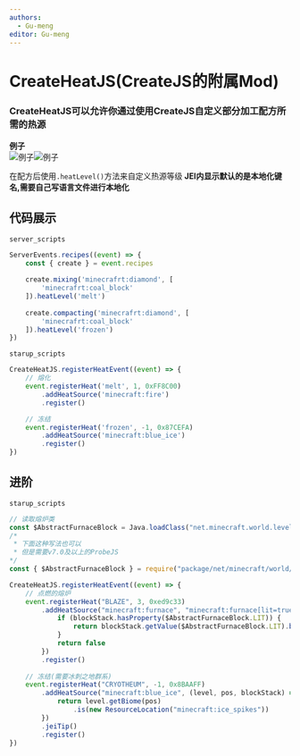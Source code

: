 ```yaml
---
authors:
  - Gu-meng
editor: Gu-meng
---
```

# CreateHeatJS(CreateJS的附属Mod)
### CreateHeatJS可以允许你通过使用CreateJS自定义部分加工配方所需的热源

**例子**\
![例子](/imgs/createheadjs/Example_1.png)![例子](/imgs/createheadjs/Example_2.png)

在配方后使用`.heatLevel()`方法来自定义热源等级
**JEI内显示默认的是本地化键名,需要自己写语言文件进行本地化**

## 代码展示
`server_scripts`
```js
ServerEvents.recipes((event) => {
    const { create } = event.recipes
     
    create.mixing('minecrafrt:diamond', [
        'minecrafrt:coal_block'
    ]).heatLevel('melt')
     
    create.compacting('minecrafrt:diamond', [
        'minecrafrt:coal_block'
    ]).heatLevel('frozen')
})
```

`starup_scripts`
```js
CreateHeatJS.registerHeatEvent((event) => {
	// 熔化
    event.registerHeat('melt', 1, 0xFF8C00)
		.addHeatSource('minecraft:fire')
		.register()

	// 冻结
	event.registerHeat('frozen', -1, 0x87CEFA)
		.addHeatSource('minecraft:blue_ice')
		.register()
})
```

## 进阶
`starup_scripts`
```js
// 读取熔炉类
const $AbstractFurnaceBlock = Java.loadClass("net.minecraft.world.level.block.AbstractFurnaceBlock")
/*
 * 下面这种写法也可以
 * 但是需要v7.0及以上的ProbeJS
*/
const { $AbstractFurnaceBlock } = require("package/net/minecraft/world/level/block/AbstractFurnaceBlock")

CreateHeatJS.registerHeatEvent((event) => {
	// 点燃的熔炉
	event.registerHeat("BLAZE", 3, 0xed9c33)
		.addHeatSource("minecraft:furnace", "minecraft:furnace[lit=true]", (level, pos, blockStack) => {
			if (blockStack.hasProperty($AbstractFurnaceBlock.LIT)) {
				return blockStack.getValue($AbstractFurnaceBlock.LIT).booleanValue()
			}
			return false
		})
		.register()
	
	// 冻结(需要冰刺之地群系)
	event.registerHeat("CRYOTHEUM", -1, 0x8BAAFF)
		.addHeatSource("minecraft:blue_ice", (level, pos, blockStack) => {
			return level.getBiome(pos)
				.is(new ResourceLocation("minecraft:ice_spikes"))
		})
		.jeiTip()
		.register()
})
```
